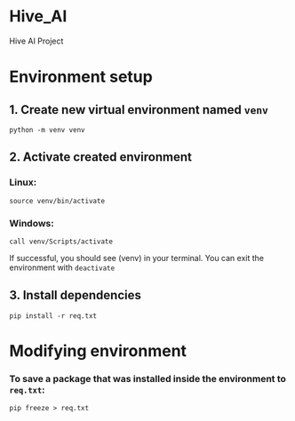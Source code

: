 # Hive_AI
Hive AI Project

# Environment setup

## 1. Create new virtual environment named ```venv```

```
python -m venv venv
```

## 2. Activate created environment

### Linux:

```
source venv/bin/activate
```

### Windows:

```
call venv/Scripts/activate
```
If successful, you should see (venv) in your terminal. You can exit the environment with ```deactivate```

## 3. Install dependencies

```
pip install -r req.txt
```


# Modifying environment

### To save a package that was installed inside the environment to ```req.txt```:

```
pip freeze > req.txt
```
